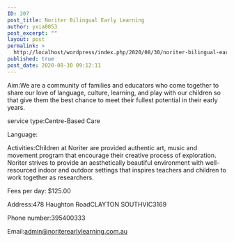 ```yaml
---
ID: 207
post_title: Noriter Bilingual Early Learning
author: yxia0053
post_excerpt: ""
layout: post
permalink: >
  http://localhost/wordpress/index.php/2020/08/30/noriter-bilingual-early-learning/
published: true
post_date: 2020-08-30 09:12:11
---
```

Aim:We are a community of families and educators who come together to share our love of language, culture, learning, and play with our children so that give them the best chance to meet their fullest potential in their early years.

service type:Centre-Based Care

Language:

Activities:Children at Noriter are provided authentic art, music and movement program that encourage their creative process of exploration. Noriter strives to provide an aesthetically beautiful environment with well- resourced indoor and outdoor settings that inspires teachers and children to work together as researchers.

Fees per day: $125.00

Address:478 Haughton RoadCLAYTON SOUTHVIC3169

Phone number:395400333

Email:admin@noriterearlylearning.com.au